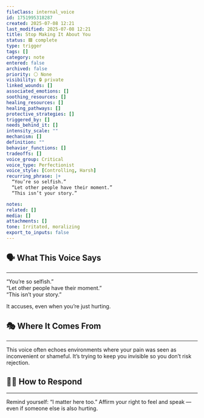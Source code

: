 ```yaml
---
fileClass: internal_voice
id: 1751995318287
created: 2025-07-08 12:21
last_modified: 2025-07-08 12:21
title: Stop Making It About You
status: 🟩 complete
type: trigger
tags: []
category: note
entered: false
archived: false
priority: ⚪ None
visibility: 🔒 private
linked_wounds: []
associated_emotions: []
soothing_resources: []
healing_resources: []
healing_pathways: []
protective_strategies: []
triggered_by: []
needs_behind_it: []
intensity_scale: ""
mechanism: []
definition: ""
behavior_functions: []
tradeoffs: []
voice_group: Critical
voice_type: Perfectionist
voice_style: [Controlling, Harsh]
recurring_phrase: |+
  “You’re so selfish.”
  “Let other people have their moment.”
  “This isn’t your story.”

notes: 
related: []
media: []
attachments: []
tone: Irritated, moralizing
export_to_inputs: false
---
```


## 🗣️ What This Voice Says
---
“You’re so selfish.”  
“Let other people have their moment.”  
“This isn’t your story.”

It accuses, even when you’re just hurting.

## 🎭 Where It Comes From
---
This voice often echoes environments where your pain was seen as inconvenient or shameful. It’s trying to keep you invisible so you don’t risk rejection.

## 🧘‍♂️ How to Respond
---
Remind yourself: “I matter here too.” Affirm your right to feel and speak — even if someone else is also hurting.
